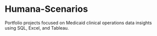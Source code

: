 # Humana-Scenarios
Portfolio projects focused on Medicaid clinical operations data insights using SQL, Excel, and Tableau.
